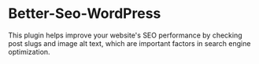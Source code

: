 # Better-Seo-WordPress

This plugin helps improve your website's SEO performance by checking post slugs and image alt text, which are important factors in search engine optimization.
